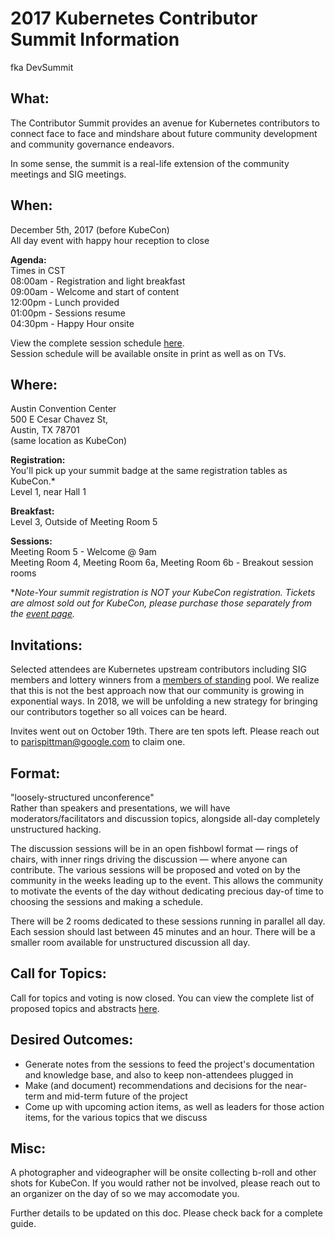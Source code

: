# 2017 Kubernetes Contributor Summit Information  
fka DevSummit

## What:
The Contributor Summit provides an avenue for Kubernetes contributors to connect face to face and mindshare about future community development and community governance endeavors.

In some sense, the summit is a real-life extension of the community meetings and SIG meetings.

## When:
December 5th, 2017 (before KubeCon)  
All day event with happy hour reception to close  

**Agenda:**  
Times in CST   
08:00am - Registration and light breakfast  
09:00am - Welcome and start of content  
12:00pm - Lunch provided  
01:00pm - Sessions resume  
04:30pm - Happy Hour onsite  

View the complete session schedule [here](/community/community/2017-events/12-contributor-summit/schedule.png).  
Session schedule will be available onsite in print as well as on TVs.

## Where:
Austin Convention Center  
500 E Cesar Chavez St,   
Austin, TX 78701  
(same location as KubeCon)

**Registration:**  
You'll pick up your summit badge at the same registration tables as KubeCon.*  
Level 1, near Hall 1

**Breakfast:**  
Level 3, Outside of Meeting Room 5  

**Sessions:**  
Meeting Room 5 - Welcome @ 9am  
Meeting Room 4, Meeting Room 6a, Meeting Room 6b - Breakout session rooms

*_Note-Your summit registration is NOT your KubeCon registration. Tickets are almost sold out for KubeCon, please purchase those separately from the [event page](http://events.linuxfoundation.org/events/kubecon-and-cloudnativecon-north-america/attend/register)._

## Invitations:
Selected attendees are Kubernetes upstream contributors including SIG members and lottery winners from a [members of standing](https://github.com/kubernetes/community/blob/master/community-membership.md) pool.
We realize that this is not the best approach now that our community is growing in exponential ways. In 2018, we will be unfolding a new strategy for bringing our contributors together so all voices can be heard.

Invites went out on October 19th. There are ten spots left. Please reach out to parispittman@google.com to claim one.

## Format:
"loosely-structured unconference"  
Rather than speakers and presentations, we will have moderators/facilitators and discussion topics, alongside all-day completely unstructured hacking.

The discussion sessions will be in an open fishbowl format — rings of chairs, with inner rings driving the discussion — where anyone can contribute. The various sessions will be proposed and voted on by the community in the weeks leading up to the event. This allows the community to motivate the events of the day without dedicating precious day-of time to choosing the sessions and making a schedule.

There will be 2 rooms dedicated to these sessions running in parallel all day. Each session should last between 45 minutes and an hour. There will be a smaller room available for unstructured discussion all day.

## Call for Topics:
Call for topics and voting is now closed. You can view the complete list of proposed topics and abstracts [here](https://docs.google.com/spreadsheets/d/1miMinwk3Cp_4KV0xj36gIT3XdN4JtDcnAhkLZxG-qCQ/edit?usp=sharing).

## Desired Outcomes:
* Generate notes from the sessions to feed the project's documentation and knowledge base, and also to keep non-attendees plugged in
* Make (and document) recommendations and decisions for the near-term and mid-term future of the project
* Come up with upcoming action items, as well as leaders for those action items, for the various topics that we discuss


## Misc:

A photographer and videographer will be onsite collecting b-roll and other shots for KubeCon. If you would rather not be involved, please reach out to an organizer on the day of so we may accomodate you.  

Further details to be updated on this doc. Please check back for a complete guide.
